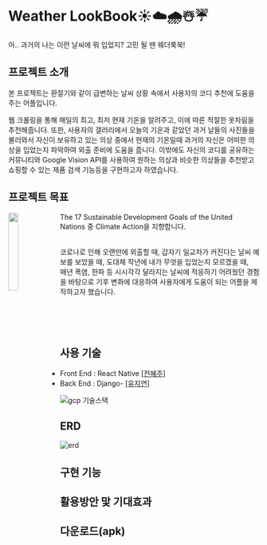 # Weather LookBook☀️☁️🌧☃️☔️
아.. 과거의 나는 이런 날씨에 뭐 입었지? 고민 될 땐 웨더룩북!

## 프로젝트 소개
본 프로젝트는 환절기와 같이 급변하는 날씨 상황 속에서 사용자의 코디 추천에 도움을 주는 어플입니다. 

웹 크롤링을 통해 매일의 최고, 최저 현재 기온을 알려주고, 이에 따른 적절한 옷차림을 추천해줍니다. 또한, 사용자의 갤러리에서 오늘의 기온과 같았던 과거 날들의 사진들을 불러와서 자신이 보유하고 있는 의상 중에서 현재의 기온일때 과거의 자신은 어떠한 의상을 입었는지 파악하여 외출 준비에 도움을 줍니다. 이밖에도 자신의 코디를 공유하는 커뮤니티와 Google Vision API를 사용하여 원하는 의상과 비슷한 의상들을 추천받고 쇼핑할 수 있는 제품 검색 기능등을 구현하고자 하였습니다.


## 프로젝트 목표


<img align="left" src="https://user-images.githubusercontent.com/49220095/152622778-c1a982a1-d49d-431a-8db5-4cec3afce71e.png"  width="20%" height="20%"/>
The 17 Sustainable Development Goals of the United Nations 중 Climate Action을 지향합니다.  

<br>코로나로 인해 오랜만에 외출할 때, 갑자기 일교차가 커진다는 날씨 예보를 보았을 때, 도대체 작년에 내가 무엇을 입었는지 모르겠을 때,
<br>매년 폭염, 한파 등 시시각각 달라지는 날씨에 적응하기 어려웠던 경험을 바탕으로 기후 변화에 대응하여 사용자에게 도움이 되는 어플을 제작하고자 했습니다.        
<br>             
<br>
<br>
                                                                                                                                         
## 사용 기술
- Front End : React Native [[전혜주]](https://github.com/hyeju1123)
- Back End : Django- [[유지연]](https://github.com/hellouz818)

![gcp 기술스택](https://user-images.githubusercontent.com/49220095/152621364-d8ee7122-59a1-407f-8f12-69a8f52b7365.PNG)

## ERD 

![erd](https://user-images.githubusercontent.com/49220095/152621408-a5f5f327-3f79-445a-b967-46cfbc430653.jpg)

## 구현 기능

## 활용방안 맟 기대효과

## 다운로드(apk)
